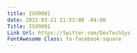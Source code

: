 ```yaml
---
title: ISO9001
date: 2022-03-21 21:53:00 -04:00
Title: ISO9001
Link Url: https://twitter.com/DevTechSys
FontAwesome Class: fa-facebook-square
---
```


